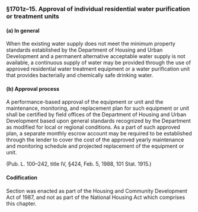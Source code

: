 ### §1701z–15. Approval of individual residential water purification or treatment units ###

#### (a) In general ####

When the existing water supply does not meet the minimum property standards established by the Department of Housing and Urban Development and a permanent alternative acceptable water supply is not available, a continuous supply of water may be provided through the use of approved residential water treatment equipment or a water purification unit that provides bacterially and chemically safe drinking water.

#### (b) Approval process ####

A performance-based approval of the equipment or unit and the maintenance, monitoring, and replacement plan for such equipment or unit shall be certified by field offices of the Department of Housing and Urban Development based upon general standards recognized by the Department as modified for local or regional conditions. As a part of such approved plan, a separate monthly escrow account may be required to be established through the lender to cover the cost of the approved yearly maintenance and monitoring schedule and projected replacement of the equipment or unit.

(Pub. L. 100–242, title IV, §424, Feb. 5, 1988, 101 Stat. 1915.)

#### Codification ####

Section was enacted as part of the Housing and Community Development Act of 1987, and not as part of the National Housing Act which comprises this chapter.